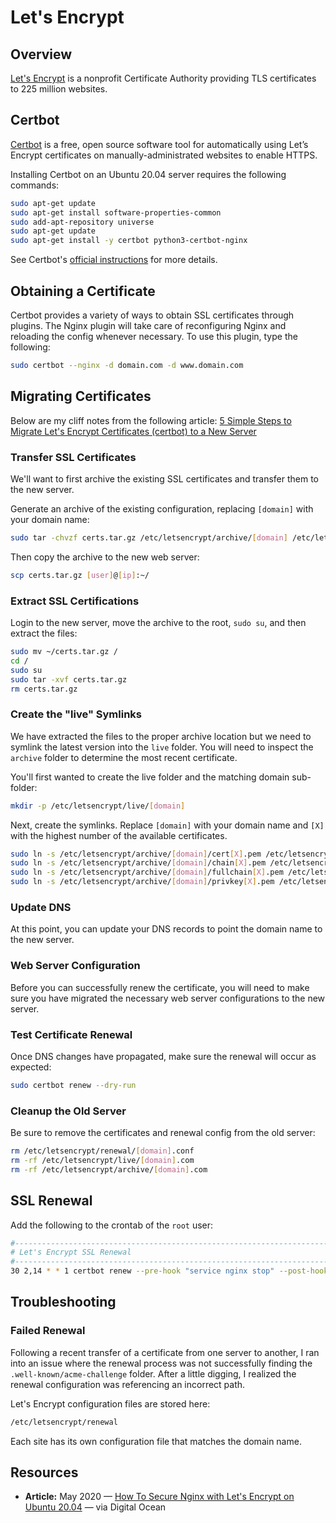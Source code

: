 # Let's Encrypt

## Overview

[Let's Encrypt](https://letsencrypt.org/) is a nonprofit Certificate Authority providing TLS certificates to 225 million websites. 

## Certbot

[Certbot](https://certbot.eff.org/) is a free, open source software tool for automatically using Let’s Encrypt certificates on manually-administrated websites to enable HTTPS.

Installing Certbot on an Ubuntu 20.04 server requires the following commands:

```bash
sudo apt-get update
sudo apt-get install software-properties-common
sudo add-apt-repository universe
sudo apt-get update
sudo apt-get install -y certbot python3-certbot-nginx
```

See Certbot's [official instructions](https://certbot.eff.org/lets-encrypt/ubuntufocal-nginx) for more details.

## Obtaining a Certificate

Certbot provides a variety of ways to obtain SSL certificates through  plugins. The Nginx plugin will take care of reconfiguring Nginx and reloading the config whenever necessary. To use this plugin, type the following:

```bash
sudo certbot --nginx -d domain.com -d www.domain.com
```

## Migrating Certificates

Below are my cliff notes from the following article: [5 Simple Steps to Migrate Let's Encrypt Certificates (certbot) to a New Server](https://ivanderevianko.com/2019/03/migrate-letsencrypt-certificates-certbot-to-new-server)

### Transfer SSL Certificates

We'll want to first archive the existing SSL certificates and transfer them to the new server.

Generate an archive of the existing configuration, replacing `[domain]` with your domain name:

```bash
sudo tar -chvzf certs.tar.gz /etc/letsencrypt/archive/[domain] /etc/letsencrypt/renewal/[domain].conf
```

Then copy the archive to the new web server:

```bash
scp certs.tar.gz [user]@[ip]:~/
```

### Extract SSL Certifications

Login to the new server, move the archive to the root, `sudo su`, and then extract the files:

```bash
sudo mv ~/certs.tar.gz /
cd /
sudo su
sudo tar -xvf certs.tar.gz
rm certs.tar.gz
```

### Create the "live" Symlinks

We have extracted the files to the proper archive location but we need to symlink the latest version into the `live` folder. You will need to inspect the `archive` folder to determine the most recent certificate.

You'll first wanted to create the live folder and the matching domain sub-folder:

```bash
mkdir -p /etc/letsencrypt/live/[domain]
```

Next, create the symlinks. Replace `[domain]` with your domain name and `[X]` with the highest number of the available certificates.

```bash
sudo ln -s /etc/letsencrypt/archive/[domain]/cert[X].pem /etc/letsencrypt/live/[domain]/cert.pem
sudo ln -s /etc/letsencrypt/archive/[domain]/chain[X].pem /etc/letsencrypt/live/[domain]/chain.pem
sudo ln -s /etc/letsencrypt/archive/[domain]/fullchain[X].pem /etc/letsencrypt/live/[domain]/fullchain.pem
sudo ln -s /etc/letsencrypt/archive/[domain]/privkey[X].pem /etc/letsencrypt/live/[domain]/privkey.pem
```

### Update DNS

At this point, you can update your DNS records to point the domain name to the new server.

### Web Server Configuration

Before you can successfully renew the certificate, you will need to make sure you have migrated the necessary web server configurations to the new server.

### Test Certificate Renewal

Once DNS changes have propagated, make sure the renewal will occur as expected:

```bash
sudo certbot renew --dry-run
```

### Cleanup the Old Server

Be sure to remove the certificates and renewal config from the old server:

```bash
rm /etc/letsencrypt/renewal/[domain].conf
rm -rf /etc/letsencrypt/live/[domain].com
rm -rf /etc/letsencrypt/archive/[domain].com
```

## SSL Renewal

Add the following to the crontab of the `root` user:

```bash
#------------------------------------------------------------------------
# Let's Encrypt SSL Renewal
#------------------------------------------------------------------------
30 2,14 * * 1 certbot renew --pre-hook "service nginx stop" --post-hook "service nginx start" >> /var/log/letsencrypt/renew.log
```

## Troubleshooting

### Failed Renewal

Following a recent transfer of a certificate from one server to another, I ran into an issue where the renewal process was not successfully finding the `.well-known/acme-challenge` folder. After a little digging, I realized the renewal configuration was referencing an incorrect path.

Let's Encrypt configuration files are stored here:

```bash
/etc/letsencrypt/renewal
```

Each site has its own configuration file that matches the domain name.

## Resources

* **Article:** May 2020 — [How To Secure Nginx with Let's Encrypt on Ubuntu 20.04](https://www.digitalocean.com/community/tutorials/how-to-secure-nginx-with-let-s-encrypt-on-ubuntu-20-04) — via Digital Ocean

